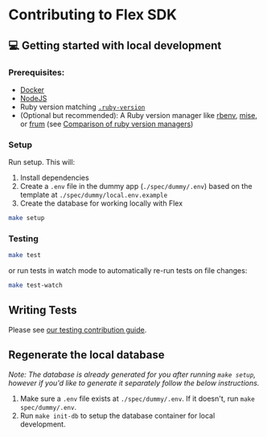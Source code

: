 # Contributing to Flex SDK

## 💻 Getting started with local development

### Prerequisites:

- [Docker](https://www.docker.com/)
- [NodeJS](https://nodejs.org)
- Ruby version matching [`.ruby-version`](./.ruby-version)
- (Optional but recommended): A Ruby version manager like [rbenv](https://github.com/rbenv/rbenv), [mise](https://mise.jdx.dev/getting-started.html), or [frum](https://github.com/TaKO8Ki/frum) (see [Comparison of ruby version managers](https://github.com/rbenv/rbenv/wiki/Comparison-of-version-managers))

### Setup

Run setup. This will:

1. Install dependencies
2. Create a `.env` file in the dummy app (`./spec/dummy/.env`) based on the template at `./spec/dummy/local.env.example`
3. Create the database for working locally with Flex

```bash
make setup
```

### Testing

```bash
make test
```

or run tests in watch mode to automatically re-run tests on file changes:

```bash
make test-watch
```

## Writing Tests

Please see [our testing contribution guide](/docs/contributing/testing.md).

## Regenerate the local database

_Note: The database is already generated for you after running `make setup`, however if you'd like to generate it separately follow the below instructions._

1. Make sure a `.env` file exists at `./spec/dummy/.env`. If it doesn't, run `make spec/dummy/.env`.
2. Run `make init-db` to setup the database container for local development.
